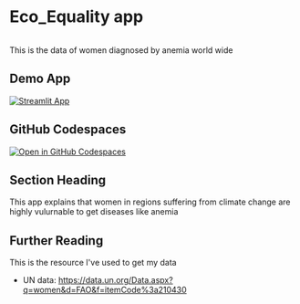 # Eco_Equality app
```
```

This is the data of women diagnosed by anemia world wide

## Demo App

[![Streamlit App](https://static.streamlit.io/badges/streamlit_badge_black_white.svg)](https://Eco_Equality.streamlit.app/)

## GitHub Codespaces

[![Open in GitHub Codespaces](https://github.com/codespaces/badge.svg)](https://codespaces.new/streamlit/app-starter-kit?quickstart=1)

## Section Heading

This app explains that women in regions suffering from climate change are highly vulurnable to get diseases like anemia
## Further Reading

This is the resource I've used to get my data
- UN data: https://data.un.org/Data.aspx?q=women&d=FAO&f=itemCode%3a210430
